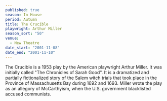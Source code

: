 ```yaml
---
published: true
season: In House
period: Autumn
title: The Crucible
playwright: Arthur Miller
season_sort: "50"
venue: 
  - New Theatre
date_start: "2001-11-08"
date_end: "2001-11-10"
---
```





The Crucible is a 1953 play by the American playwright Arthur Miller. It was initially called "The Chronicles of Sarah Good". It is a dramatized and partially fictionalized story of the Salem witch trials that took place in the Province of Massachusetts Bay during 1692 and 1693. Miller wrote the play as an allegory of McCarthyism, when the U.S. government blacklisted accused communists.
